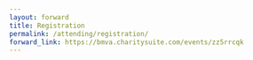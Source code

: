```yaml
---
layout: forward
title: Registration
permalink: /attending/registration/
forward_link: https://bmva.charitysuite.com/events/zz5rrcqk
---
```

